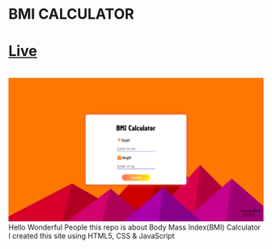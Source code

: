 # BMI CALCULATOR
# [Live](https://webmicalculator.netlify.app/)
<br>
<img src="img/Screenshot.png" >
 Hello Wonderful People this repo is about Body Mass Index(BMI) Calculator
<br>
 I created this site using HTML5, CSS & JavaScript

